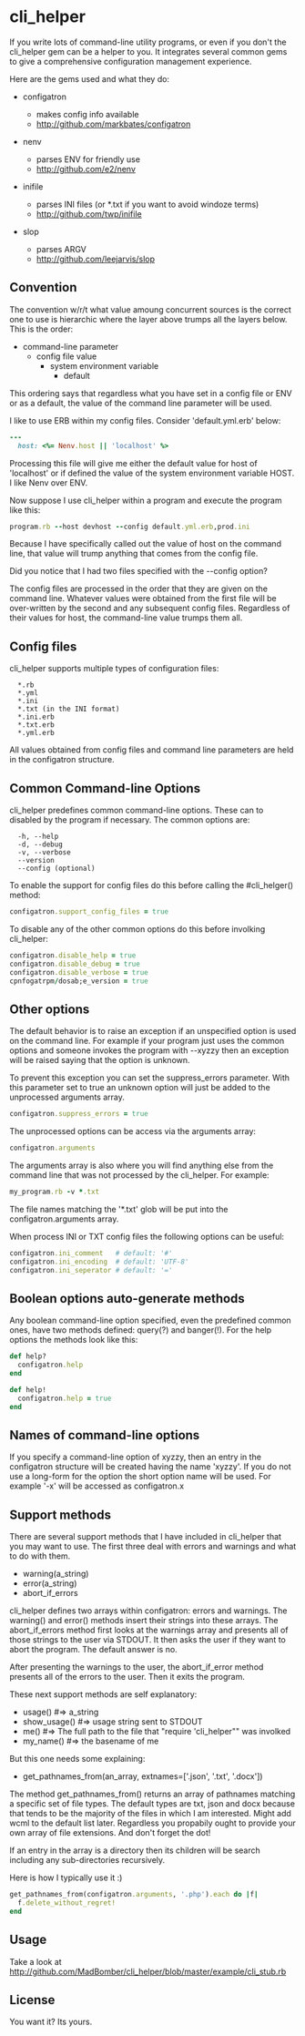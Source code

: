 # cli_helper

If you write lots of command-line utility programs, or
even if you don't the cli_helper gem can be a helper
to you.  It integrates several common gems to give
a comprehensive configuration management experience.

Here are the gems used and what they do:

* configatron
  * makes config info available
  * http://github.com/markbates/configatron

* nenv
  * parses ENV for friendly use
  * http://github.com/e2/nenv

* inifile
  * parses INI files (or *.txt if you want to avoid windoze terms)
  * http://github.com/twp/inifile

* slop
  * parses ARGV
  * http://github.com/leejarvis/slop


## Convention

The convention w/r/t what value amoung concurrent sources
is the correct one to use is hierarchic
where the layer above trumps all the layers below.  This is the order:

* command-line parameter
  * config file value
    * system environment variable
      * default

This ordering says that regardless what you have set in
a config file or ENV or as a default, the value of the
command line parameter will be used.

I like to use ERB within my config files.  Consider 'default.yml.erb'
below:

```ruby
---
  host: <%= Nenv.host || 'localhost' %>
```

Processing this file will give me either the default value for host
of 'localhost' or if defined the value of the system environment
variable HOST.  I like Nenv over ENV.

Now suppose I use cli_helper within a program and execute the
program like this:

```ruby
program.rb --host devhost --config default.yml.erb,prod.ini
```

Because I have specifically called out the value of host on the
command line, that value will trump anything that comes from the
config file.

Did you notice that I had two files specified with the --config option?

The config files are processed in the order that they are given on the command
line.  Whatever values were obtained from the first file will be over-written
by the second and any subsequent config files.  Regardless of their
values for host, the command-line value trumps them all.


## Config files

cli_helper supports multiple types of configuration files:

```text
  *.rb
  *.yml
  *.ini
  *.txt (in the INI format)
  *.ini.erb
  *.txt.erb
  *.yml.erb
```

All values obtained from config files and command line parameters are
held in the configatron structure.


## Common Command-line Options

cli_helper predefines common command-line options.  These
can to disabled by the program if necessary.  The common options
are:

```text
  -h, --help
  -d, --debug
  -v, --verbose
  --version
  --config (optional)
```

To enable the support for config files do this before
calling the #cli_helger() method:

```ruby
configatron.support_config_files = true
```

To disable any of the other common options do this before
involking cli_helper:

```ruby
configatron.disable_help = true
configatron.disable_debug = true
configatron.disable_verbose = true
cpnfogatrpm/dosab;e_version = true
```

## Other options

The default behavior is to raise an exception if an unspecified option is
used on the command line.  For example if your program just uses the common
options and someone invokes the program with --xyzzy then an exception will be
raised saying that the option is unknown.

To prevent this exception you can set the suppress_errors parameter.  With
this parameter set to true an unknown option will just be added to the unprocessed
arguments array.

```ruby
configatron.suppress_errors = true
```

The unprocessed options can be access via the arguments array:

```ruby
configatron.arguments
```

The arguments array is also where you will find anything else from the
command line that was not processed by the cli_helper.  For example:

```ruby
my_program.rb -v *.txt
```

The file names matching the '*.txt' glob will be put into the configatron.arguments
array.

When process INI or TXT config files the following options can
be useful:

```ruby
configatron.ini_comment   # default: '#'
configatron.ini_encoding  # default: 'UTF-8'
configatron.ini_seperator # default: '='
```


## Boolean options auto-generate methods

Any boolean command-line option specified, even the predefined common ones,
have two methods defined: query(?) and banger(!).  For the help options
the methods look like this:

```ruby
def help?
  configatron.help
end

def help!
  configatron.help = true
end
```

## Names of command-line options

If you specify a command-line option of xyzzy, then an
entry in the configatron structure will be created having the
name 'xyzzy'.  If you do not use a long-form for the option
the short option name will be used.  For example '-x' will
be accessed as configatron.x


## Support methods

There are several support methods that I have included in cli_helper
that you may want to use.  The first three deal with
errors and warnings and what to do with them.

* warning(a_string)
* error(a_string)
* abort_if_errors

cli_helper defines two arrays within configatron: errors and warnings.  The
warning() and error() methods insert their strings into these arrays.  The
abort_if_errors method first looks at the warnings array and presents all of
those strings to the user via STDOUT.  It then asks the user if they want
to abort the program.  The default answer is no.

After presenting the warnings to the user, the abort_if_error method presents
all of the errors to the user.  Then it exits the program.

These next support methods are self explanatory:

* usage() #=> a_string
* show_usage() #=> usage string sent to STDOUT
* me()  #=> The full path to the file that "require 'cli_helper"" was involked
* my_name() #=> the basename of me

But this one needs some explaining:

* get_pathnames_from(an_array, extnames=['.json', '.txt', '.docx'])

The method get_pathnames_from() returns an array of pathnames matching a specific
set of file types.  The default types are txt, json and docx because that tends to
be the majority of the files in which I am interested.  Might add wcml to the default list
later.  Regardless you propabily ought to provide your own array of file extensions.  And
don't forget the dot!

If an entry in the array is a directory then its children will be search including any sub-directories recursively.

Here is how I typically use it :)

```ruby
get_pathnames_from(configatron.arguments, '.php').each do |f|
  f.delete_without_regret!
end
```


## Usage

Take a look at http://github.com/MadBomber/cli_helper/blob/master/example/cli_stub.rb


## License

You want it?  Its yours.
